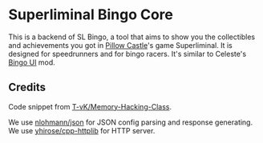 # Superliminal Bingo Core

This is a backend of SL Bingo, a tool that aims to show you the collectibles and achievements you got in [Pillow Castle](http://www.pillowcastlegames.com/)'s game Superliminal. It is designed for speedrunners and for bingo racers. It's similar to Celeste's [Bingo UI](https://gamebanana.com/mods/34281) mod.

## Credits

Code snippet from [T-vK/Memory-Hacking-Class](https://github.com/T-vK/Memory-Hacking-Class).

We use [nlohmann/json](https://github.com/nlohmann/json) for JSON config parsing and response generating. We use [yhirose/cpp-httplib](https://github.com/yhirose/cpp-httplib) for HTTP server.